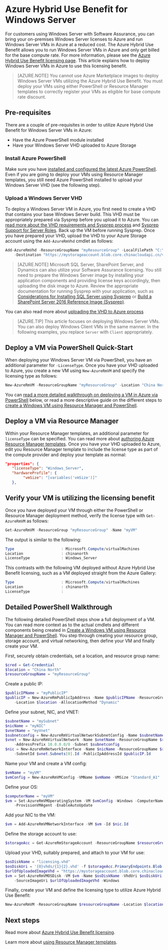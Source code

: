 <properties
    pageTitle="Azure Hybrid Use Benefit for Window Server | Azure"
    description="Learn how to maximize your Windows Server Software Assurance benefits to bring on-premises licenses to Azure"
    services="virtual-machines-windows"
    documentationcenter=""
    author="iainfoulds"
    manager="timlt"
    editor="" />
<tags
    ms.assetid="332583b6-15a3-4efb-80c3-9082587828b0"
    ms.service="virtual-machines-windows"
    ms.devlang="na"
    ms.topic="article"
    ms.tgt_pltfrm="vm-windows"
    ms.workload="infrastructure-services"
    ms.date="07/13/2016"
    wacn.date=""
    ms.author="georgem" />

# Azure Hybrid Use Benefit for Windows Server
For customers using Windows Server with Software Assurance, you can bring your on-premises Windows Server licenses to Azure and run Windows Server VMs in Azure at a reduced cost. The Azure Hybrid Use Benefit allows you to run Windows Server VMs in Azure and only get billed for the base compute rate. For more information, please see the [Azure Hybrid Use Benefit licensing page](https://azure.microsoft.com/pricing/hybrid-use-benefit/). This article explains how to deploy Windows Server VMs in Azure to use this licensing benefit.

> [AZURE.NOTE]
> You cannot use Azure Marketplace images to deploy Windows Server VMs utilizing the Azure Hybrid Use Benefit. You must deploy your VMs using either PowerShell or Resource Manager templates to correctly register your VMs as eligible for base compute rate discount.
>
>

## Pre-requisites
There are a couple of pre-requisites in order to utilize Azure Hybrid Use Benefit for Windows Server VMs in Azure:

* Have the Azure PowerShell module installed
* Have your Windows Server VHD uploaded to Azure Storage

### Install Azure PowerShell
Make sure you have [installed and configured the latest Azure PowerShell](/documentation/articles/powershell-install-configure/). Even if you are going to deploy your VMs using Resource Manager templates, you still need Azure PowerShell installed to upload your Windows Server VHD (see the following step).

### Upload a Windows Server VHD
To deploy a Windows Server VM in Azure, you first need to create a VHD that contains your base Windows Server build. This VHD must be appropriately prepared via Sysprep before you upload it to Azure. You can [read more about the VHD requirements and Sysprep process](/documentation/articles/virtual-machines-windows-upload-image/) and [Sysprep Support for Server Roles](https://msdn.microsoft.com/windows/hardware/commercialize/manufacture/desktop/sysprep-support-for-server-roles). Back up the VM before running Sysprep. Once you have prepared your VHD, upload the VHD to your Azure Storage account using the `Add-AzureRmVhd` cmdlet as follows:

```powershell
Add-AzureRmVhd -ResourceGroupName "myResourceGroup" -LocalFilePath "C:\Path\To\myvhd.vhd" `
    -Destination "https://mystorageaccount.blob.core.chinacloudapi.cn/vhds/myvhd.vhd"
```

> [AZURE.NOTE]
> Microsoft SQL Server, SharePoint Server, and Dynamics can also utilize your Software Assurance licensing. You still need to prepare the Windows Server image by installing your application components and providing license keys accordingly, then uploading the disk image to Azure. Review the appropriate documentation for running Sysprep with your application, such as [Considerations for Installing SQL Server using Sysprep](https://msdn.microsoft.com/zh-cn/library/ee210754.aspx) or [Build a SharePoint Server 2016 Reference Image (Sysprep)](http://social.technet.microsoft.com/wiki/contents/articles/33789.build-a-sharepoint-server-2016-reference-image-sysprep.aspx).
>
>

You can also read more about [uploading the VHD to Azure process](/documentation/articles/virtual-machines-windows-upload-image/#upload-the-vhd-to-your-storage-account)

> [AZURE.TIP]
> This article focuses on deploying Windows Server VMs. You can also deploy Windows Client VMs in the same manner. In the following examples, you replace `Server` with `Client` appropriately.
>
>

## Deploy a VM via PowerShell Quick-Start
When deploying your Windows Server VM via PowerShell, you have an additional parameter for `-LicenseType`. Once you have your VHD uploaded to Azure, you create a new VM using `New-AzureRmVM` and specify the licensing type as follows:

```powershell
New-AzureRmVM -ResourceGroupName "myResourceGroup" -Location "China North" -VM $vm -LicenseType "Windows_Server"
```

You can [read a more detailed walkthrough on deploying a VM in Azure via PowerShell](/documentation/articles/virtual-machines-windows-hybrid-use-benefit-licensing/#detailed-powershell-walkthrough) below, or read a more descriptive guide on the different steps to [create a Windows VM using Resource Manager and PowerShell](/documentation/articles/virtual-machines-windows-ps-create/).

## Deploy a VM via Resource Manager
Within your Resource Manager templates, an additional parameter for `licenseType` can be specified. You can read more about [authoring Azure Resource Manager templates](/documentation/articles/resource-group-authoring-templates/). Once you have your VHD uploaded to Azure, edit you Resource Manager template to include the license type as part of the compute provider and deploy your template as normal:

```json
"properties": {  
   "licenseType": "Windows_Server",
   "hardwareProfile": {
        "vmSize": "[variables('vmSize')]"
   },
```

## Verify your VM is utilizing the licensing benefit
Once you have deployed your VM through either the PowerShell or Resource Manager deployment method, verify the license type with `Get-AzureRmVM` as follows:

```powershell
Get-AzureRmVM -ResourceGroup "myResourceGroup" -Name "myVM"
```

The output is similar to the following:

```powershell
Type                     : Microsoft.Compute/virtualMachines
Location                 : chinanorth
LicenseType              : Windows_Server
```

This contrasts with the following VM deployed without Azure Hybrid Use Benefit licensing, such as a VM deployed straight from the Azure Gallery:

```powershell
Type                     : Microsoft.Compute/virtualMachines
Location                 : chinanorth
LicenseType              :
```

## Detailed PowerShell Walkthrough
The following detailed PowerShell steps show a full deployment of a VM. You can read more context as to the actual cmdlets and different components being created in [Create a Windows VM using Resource Manager and PowerShell](/documentation/articles/virtual-machines-windows-ps-create/). You step through creating your resource group, storage account, and virtual networking, then define your VM and finally create your VM.

First, securely obtain credentials, set a location, and resource group name:

```powershell
$cred = Get-Credential
$location = "China North"
$resourceGroupName = "myResourceGroup"
```

Create a public IP:

```powershell
$publicIPName = "myPublicIP"
$publicIP = New-AzureRmPublicIpAddress -Name $publicIPName -ResourceGroupName $resourceGroupName `
    -Location $location -AllocationMethod "Dynamic"
```

Define your subnet, NIC, and VNET:

```powershell
$subnetName = "mySubnet"
$nicName = "myNIC"
$vnetName = "myVnet"
$subnetconfig = New-AzureRmVirtualNetworkSubnetConfig -Name $subnetName -AddressPrefix 10.0.0.0/8
$vnet = New-AzureRmVirtualNetwork -Name $vnetName -ResourceGroupName $resourceGroupName -Location $location `
    -AddressPrefix 10.0.0.0/8 -Subnet $subnetconfig
$nic = New-AzureRmNetworkInterface -Name $nicName -ResourceGroupName $resourceGroupName -Location $location `
    -SubnetId $vnet.Subnets[0].Id -PublicIpAddressId $publicIP.Id
```

Name your VM and create a VM config:

```powershell
$vmName = "myVM"
$vmConfig = New-AzureRmVMConfig -VMName $vmName -VMSize "Standard_A1"
```

Define your OS:

```powershell
$computerName = "myVM"
$vm = Set-AzureRmVMOperatingSystem -VM $vmConfig -Windows -ComputerName $computerName -Credential $cred `
    -ProvisionVMAgent -EnableAutoUpdate
```

Add your NIC to the VM:

```powershell
$vm = Add-AzureRmVMNetworkInterface -VM $vm -Id $nic.Id
```

Define the storage account to use:

```powershell
$storageAcc = Get-AzureRmStorageAccount -ResourceGroupName $resourceGroupName -AccountName mystorageaccount
```

Upload your VHD, suitably prepared, and attach to your VM for use:

```powershell
$osDiskName = "licensing.vhd"
$osDiskUri = '{0}vhds/{1}{2}.vhd' -f $storageAcc.PrimaryEndpoints.Blob.ToString(), $vmName.ToLower(), $osDiskName
$urlOfUploadedImageVhd = "https://mystorageaccount.blob.core.chinacloudapi.cn/vhd/myvhd.vhd"
$vm = Set-AzureRmVMOSDisk -VM $vm -Name $osDiskName -VhdUri $osDiskUri -CreateOption FromImage `
    -SourceImageUri $urlOfUploadedImageVhd -Windows
```

Finally, create your VM and define the licensing type to utilize Azure Hybrid Use Benefit:

```powershell
New-AzureRmVM -ResourceGroupName $resourceGroupName -Location $location -VM $vm -LicenseType "Windows_Server"
```

## Next steps
Read more about [Azure Hybrid Use Benefit licensing](https://azure.microsoft.com/pricing/hybrid-use-benefit/).

Learn more about [using Resource Manager templates](/documentation/articles/resource-group-overview/).
